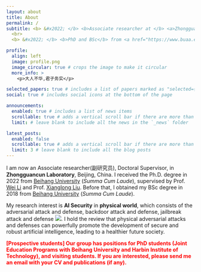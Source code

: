 ```yaml
---
layout: about
title: About
permalink: /
subtitle: <b> &#x2022; </b> <b>Associate researcher at </b> <a>Zhongguancun Laboratory</a> 
  <br>
  <b> &#x2022; </b> <b>PhD and BSc</b> from <a href="https://www.buaa.edu.cn/">Beihang University</a>

profile:
  align: left
  image: profile.png
  image_circular: true # crops the image to make it circular
  more_info: >
    <p>大人不华,君子务实</p>

selected_papers: true # includes a list of papers marked as "selected={true}"
social: true # includes social icons at the bottom of the page

announcements:
  enabled: true # includes a list of news items
  scrollable: true # adds a vertical scroll bar if there are more than 3 news items
  limit: # leave blank to include all the news in the `_news` folder

latest_posts:
  enabled: false
  scrollable: true # adds a vertical scroll bar if there are more than 3 new posts items
  limit: 3 # leave blank to include all the blog posts
---
```


<p> I am now an Associate researcher(副研究员), Doctoral Supervisor, in <strong>Zhongguancun Laboratory</strong>, Beijing, China. I received the Ph.D. degree in 2022 from <a href="https://www.buaa.edu.cn/">Beihang University</a> (<i>Summa Cum Laude</i>), supervised by Prof. <a href="https://www.buaa.edu.cn/info/1028/1573.htm">Wei Li</a> and Prof. <a href="https://xlliu-beihang.github.io/">Xianglong Liu</a>. Before that, I obtained my BSc degree in 2018 from <a href="https://www.buaa.edu.cn/">Beihang University</a> (<i>Summa Cum Laude</i>).

<p> My research interest is <strong>AI Security</strong> in <strong>physical world</strong>, which consists of the adversarial attack and defense, backdoor attack and defense, jailbreak attack and defense <a href='https://scholar.google.com/citations?user=RoFr1qcAAAAJ'><img src="https://img.shields.io/badge/scholar-1500+-4285F4?logo=googlescholar&labelColor=beige"></a>. I hold the review that physical adversarial attacks and defenses can powerfully promote the development of secure and robust artificial intelligence, leading to a healthier future society.</p>
                   
<p><span style="color:red"><strong>[Prospective students] Our group has positions for PhD students (Joint Education Programs with Beihang University and Harbin Institute of Technology), and visiting students. If you are interested, please send me an email with your CV and publications (if any).</strong></span></p>
